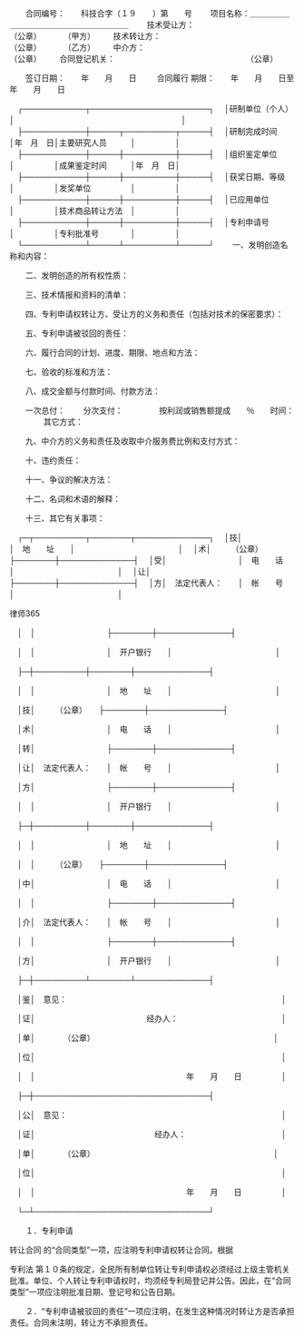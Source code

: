 
 　　合同编号：　　科技合字（１９　　）第　　号 
 　　项目名称：＿＿＿＿＿＿＿＿＿＿＿＿＿＿＿＿＿＿＿＿ 
 　　技术受让方：　　　　　　　　　　　　　　　　　　（公章） 
 　　　（甲方） 
 　　技术转让方：　　　　　　　　　　　　　　　　　　（公章） 
 　　　（乙方） 
 　　中介方：　　　　　　　　　　　　　　　　　　　　（公章） 
 　　合同登记机关：　　　　　　　　　　　　　　　　　（公章）
  
 　　签订日期：　　年　　月　　日 
 　　
合同履行
期限：　　年　　月　　日至　　年　　月　　日 
 
 　┌───────────┬─────────────────────┐ 
 　│研制单位（个人）　　　│　　　　　　　　　　　　　　　　　　　　　│ 
 　├───────────┼─────┬─────────┬─────┤ 
 　│研制完成时间　　　　　│年　月　日│主要研究人员　　　│　　　　　│ 
 　├───────────┼─────┼─────────┼─────┤ 
 　│组织鉴定单位　　　　　│　　　　　│成果鉴定时间　　　│年　月　日│ 
 　├───────────┼─────┼─────────┼─────┤ 
 　│获奖日期、等级　　　　│　　　　　│发奖单位　　　　　│　　　　　│ 
 　├───────────┼─────┼─────────┼─────┤ 
 　│已应用单位　　　　　　│　　　　　│技术商品转让方法　│　　　　　│ 
 　├───────────┼─────┼─────────┼─────┤ 
 　│专利申请号　　　　　　│　　　　　│专利批准号　　　　│　　　　　│ 
 　└───────────┴─────┴─────────┴─────┘ 
 　　一、发明创造名称和内容： 
 
 　　二、发明创造的所有权性质： 
 
 　　三、技术情报和资料的清单： 
 
 　　四、专利申请权转让方、受让方的义务和责任（包括对技术的保密要求）： 
 
 　　五、专利申请被驳回的责任： 
 
 　　六、履行合同的计划、进度、期限、地点和方法： 
 
 　　七、验收的标准和方法： 
 
 　　八、成交金额与付款时间、付款方法： 
 
 　　一次总付： 
 　　分次支付： 
 　　 
 　　按利润或销售额提成　　％　　时间： 
 　　 
 　　其它方式： 
 
 　　九、中介方的义务和责任及收取中介服务费比例和支付方式： 
 
 　　十、违约责任： 
 
 　　十一、争议的解决方法： 
 
 　　十二、名词和术语的解释： 
 
 　　十三、其它有关事项： 
  
 　┌─┬─────────┬───────┬─────────────┐ 
 　│技│　　　　　　　　　│　地　　址　　│　　　　　　　　　　　　　│ 
 　│术│　　　（公章）　　├───────┼─────────────┤ 
 　│受│　　　　　　　　　│　电　　话　　│　　　　　　　　　　　　　│ 
 　│让│　　　　　　　　　├───────┼─────────────┤ 
 　│方│　法定代表人：　　│　帐　　号　　│　　　　　　　　　　　　　│ 




 
律师365






 　│　│　　　　　　　　　├───────┼─────────────┤ 

 　│　│　　　　　　　　　│　开户银行　　│　　　　　　　　　　　　　│ 

 　├─┼─────────┼───────┼─────────────┤ 

 　│　│　　　　　　　　　│　地　　址　　│　　　　　　　　　　　　　│ 

 　│技│　　　（公章）　　├───────┼─────────────┤ 

 　│术│　　　　　　　　　│　电　　话　　│　　　　　　　　　　　　　│ 

 　│转│　　　　　　　　　├───────┼─────────────┤ 

 　│让│　法定代表人：　　│　帐　　号　　│　　　　　　　　　　　　　│ 

 　│方│　　　　　　　　　├───────┼─────────────┤ 

 　│　│　　　　　　　　　│　开户银行　　│　　　　　　　　　　　　　│ 

 　├─┼─────────┼───────┼─────────────┤ 

 　│　│　　　　　　　　　│　地　　址　　│　　　　　　　　　　　　　│ 

 　│　│　　　（公章）　　├───────┼─────────────┤ 

 　│中│　　　　　　　　　│　电　　话　　│　　　　　　　　　　　　　│ 

 　│　│　　　　　　　　　├───────┼─────────────┤ 

 　│介│　法定代表人：　　│　帐　　号　　│　　　　　　　　　　　　　│ 

 　│　│　　　　　　　　　├───────┼─────────────┤ 

 　│方│　　　　　　　　　│　开户银行　　│　　　　　　　　　　　　　│ 

 　├─┼─────────┴───────┴─────────────┤ 

 　│鉴│　意见：　　　　　　　　　　　　　　　　　　　　　　　　　　　│ 

 　│证│　　　　　　　　　　　　　　经办人：　　　　　　　　　　　　　│ 

 　│单│　　　　（公章）　　　　　　　　　　　　　　　　　　　　　　　│ 

 　│位│　　　　　　　　　　　　　　　　　　　　　　　　　　　　　　　│ 

 　│　│　　　　　　　　　　　　　　　　　　　年　　月　　日　　　　　│ 

 　├─┼───────────────────────────────┤ 

 　│公│　意见：　　　　　　　　　　　　　　　　　　　　　　　　　　　│ 

 　│证│　　　　　　　　　　　　　　　经办人：　　　　　　　　　　　　│ 

 　│单│　　　　（公章）　　　　　　　　　　　　　　　　　　　　　　　│ 

 　│位│　　　　　　　　　　　　　　　　　　　　　　　　　　　　　　　│ 

 　│　│　　　　　　　　　　　　　　　　　　　年　　月　　日　　　　　│ 

 　└─┴───────────────────────────────┘

  

 　　１．专利申请

转让合同
的“合同类型”一项，应注明专利申请权转让合同。根据

专利法
第１０条的规定，全民所有制单位转让专利申请权必须经过上级主管机关批准。单位、个人转让专利申请权时，均须经专利局登记并公告。因此，在“合同类型”一项应注明批准日期、登记号和公告日期。 

 

 　　２．“专利申请被驳回的责任”一项应注明，在发生这种情况时转让方是否承担责任。合同未注明，转让方不承担责任。  


 

 
 
 
 
 
  


  
 

  


  


  
 
 
 
 

